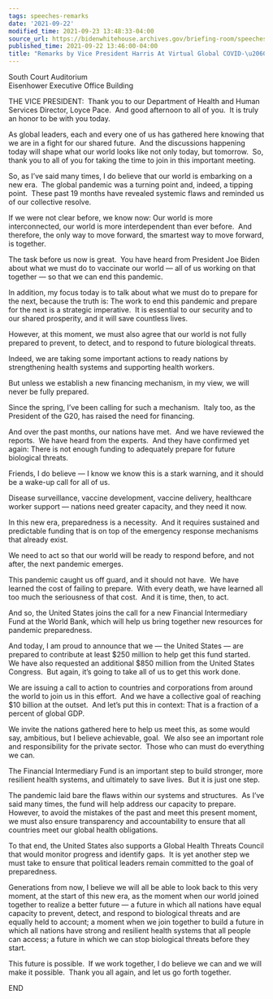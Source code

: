 ```yaml
---
tags: speeches-remarks
date: '2021-09-22'
modified_time: 2021-09-23 13:48:33-04:00
source_url: https://bidenwhitehouse.archives.gov/briefing-room/speeches-remarks/2021/09/22/remarks-by-vice-president-harris-at-virtual-global-covid-19-summit/
published_time: 2021-09-22 13:46:00-04:00
title: "Remarks by Vice President Harris At Virtual Global COVID-\u206019\_Summit"
---
```

 
South Court Auditorium  
Eisenhower Executive Office Building

THE VICE PRESIDENT:  Thank you to our Department of Health and Human
Services Director, Loyce Pace.  And good afternoon to all of you.  It is
truly an honor to be with you today.  
  
As global leaders, each and every one of us has gathered here knowing
that we are in a fight for our shared future.  And the discussions
happening today will shape what our world looks like not only today, but
tomorrow.  So, thank you to all of you for taking the time to join in
this important meeting.  
  
So, as I’ve said many times, I do believe that our world is embarking on
a new era.  The global pandemic was a turning point and, indeed, a
tipping point.  These past 19 months have revealed systemic flaws and
reminded us of our collective resolve.  
  
If we were not clear before, we know now: Our world is more
interconnected, our world is more interdependent than ever before.  And
therefore, the only way to move forward, the smartest way to move
forward, is together.  
  
The task before us now is great.  You have heard from President Joe
Biden about what we must do to vaccinate our world — all of us working
on that together — so that we can end this pandemic.  
  
In addition, my focus today is to talk about what we must do to prepare
for the next, because the truth is: The work to end this pandemic and
prepare for the next is a strategic imperative.  It is essential to our
security and to our shared prosperity, and it will save countless
lives.  
  
However, at this moment, we must also agree that our world is not fully
prepared to prevent, to detect, and to respond to future biological
threats.  
  
Indeed, we are taking some important actions to ready nations by
strengthening health systems and supporting health workers.  
  
But unless we establish a new financing mechanism, in my view, we will
never be fully prepared.  
  
Since the spring, I’ve been calling for such a mechanism.  Italy too, as
the President of the G20, has raised the need for financing.  
  
And over the past months, our nations have met.  And we have reviewed
the reports.  We have heard from the experts.  And they have confirmed
yet again: There is not enough funding to adequately prepare for future
biological threats.  
  
Friends, I do believe — I know we know this is a stark warning, and it
should be a wake-up call for all of us.  
  
Disease surveillance, vaccine development, vaccine delivery, healthcare
worker support — nations need greater capacity, and they need it now.  
  
In this new era, preparedness is a necessity.  And it requires sustained
and predictable funding that is on top of the emergency response
mechanisms that already exist.  
  
We need to act so that our world will be ready to respond before, and
not after, the next pandemic emerges.  
  
This pandemic caught us off guard, and it should not have.  We have
learned the cost of failing to prepare.  With every death, we have
learned all too much the seriousness of that cost.  And it is time,
then, to act.  
  
And so, the United States joins the call for a new Financial
Intermediary Fund at the World Bank, which will help us bring together
new resources for pandemic preparedness.  
  
And today, I am proud to announce that we — the United States — are
prepared to contribute at least $250 million to help get this fund
started.  We have also requested an additional $850 million from the
United States Congress.  But again, it’s going to take all of us to get
this work done.  
  
We are issuing a call to action to countries and corporations from
around the world to join us in this effort.  And we have a collective
goal of reaching $10 billion at the outset.  And let’s put this in
context: That is a fraction of a percent of global GDP.  
  
We invite the nations gathered here to help us meet this, as some would
say, ambitious, but I believe achievable, goal.  We also see an
important role and responsibility for the private sector.  Those who can
must do everything we can.   
  
The Financial Intermediary Fund is an important step to build stronger,
more resilient health systems, and ultimately to save lives.  But it is
just one step.  
  
The pandemic laid bare the flaws within our systems and structures.  As
I’ve said many times, the fund will help address our capacity to
prepare.  However, to avoid the mistakes of the past and meet this
present moment, we must also ensure transparency and accountability to
ensure that all countries meet our global health obligations.  
  
To that end, the United States also supports a Global Health Threats
Council that would monitor progress and identify gaps.  It is yet
another step we must take to ensure that political leaders remain
committed to the goal of preparedness.  
  
Generations from now, I believe we will all be able to look back to this
very moment, at the start of this new era, as the moment when our world
joined together to realize a better future — a future in which all
nations have equal capacity to prevent, detect, and respond to
biological threats and are equally held to account; a moment when we
join together to build a future in which all nations have strong and
resilient health systems that all people can access; a future in which
we can stop biological threats before they start.   
  
This future is possible.  If we work together, I do believe we can and
we will make it possible.  Thank you all again, and let us go forth
together.

END  
